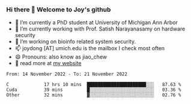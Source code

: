 ### Hi there 👋 Welcome to Joy's github

- 🔭 I’m currently a PhD student at University of Michigan Ann Arbor
- 🌱 I’m currently working with Prof. Satish Narayanasamy on hardware security
- 👯 I’m working on bioinfo related system security. 
- 📫 joydong [AT] umich.edu is the mailbox I check most often
- 😄 Pronouns: also know as jiao_chew
- 💬 read more at [my website](https://joydddd.github.io/)
<!--START_SECTION:waka-->

```text
From: 14 November 2022 - To: 21 November 2022

C             17 hrs 10 mins  ██████████████████████░░░   87.63 %
Cuda          39 mins         █░░░░░░░░░░░░░░░░░░░░░░░░   03.36 %
Other         32 mins         ▓░░░░░░░░░░░░░░░░░░░░░░░░   02.76 %
```

<!--END_SECTION:waka-->

